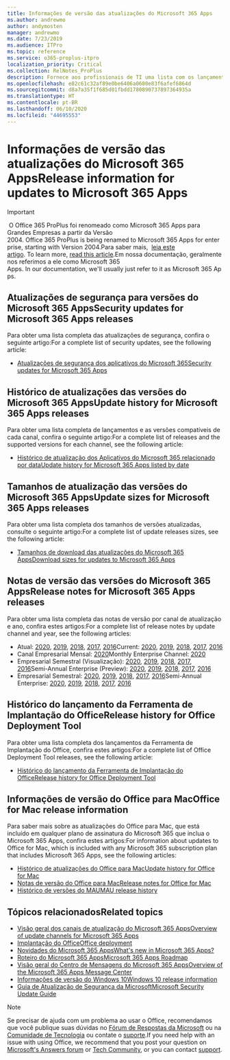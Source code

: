```yaml
---
title: Informações de versão das atualizações do Microsoft 365 Apps
ms.author: andrewmo
author: andymosten
manager: andrewmo
ms.date: 7/23/2019
ms.audience: ITPro
ms.topic: reference
ms.service: o365-proplus-itpro
localization_priority: Critical
ms.collection: RelNotes_ProPlus
description: Fornece aos profissionais de TI uma lista com os lançamentos mais recentes para o Microsoft 365 Apps para cada canal de atualização, e links para notas de versão e o histórico de atualizações
ms.openlocfilehash: e82c61c32af89e0be6406a0680e83f6afef6864d
ms.sourcegitcommit: d8a7a35f1f685d01fbdd1780890737897364935a
ms.translationtype: HT
ms.contentlocale: pt-BR
ms.lasthandoff: 06/10/2020
ms.locfileid: "44695553"
---
```

# <a name="release-information-for-updates-to-microsoft-365-apps"></a><span data-ttu-id="b7e9b-103">Informações de versão das atualizações do Microsoft 365 Apps</span><span class="sxs-lookup"><span data-stu-id="b7e9b-103">Release information for updates to Microsoft 365 Apps</span></span>


> [!IMPORTANT]
><span data-ttu-id="b7e9b-104"> O Office 365 ProPlus foi renomeado como Microsoft 365 Apps para Grandes Empresas a partir da Versão 2004.</span><span class="sxs-lookup"><span data-stu-id="b7e9b-104"> Office 365 ProPlus is being renamed to Microsoft 365 Apps for enterprise, starting with Version 2004.</span></span><span data-ttu-id="b7e9b-105">Para saber mais,  [leia este artigo](https://go.microsoft.com/fwlink/p/?linkid=2123420).</span><span class="sxs-lookup"><span data-stu-id="b7e9b-105"> To learn more, [read this article](https://go.microsoft.com/fwlink/p/?linkid=2123420).</span></span><span data-ttu-id="b7e9b-106">Em nossa documentação, geralmente nos referimos a ele como Microsoft 365 Apps.</span><span class="sxs-lookup"><span data-stu-id="b7e9b-106"> In our documentation, we'll usually just refer to it as Microsoft 365 Apps.</span></span>


## <a name="security-updates-for-microsoft-365-apps-releases"></a><span data-ttu-id="b7e9b-107">Atualizações de segurança para versões do Microsoft 365 Apps</span><span class="sxs-lookup"><span data-stu-id="b7e9b-107">Security updates for Microsoft 365 Apps releases</span></span>

<span data-ttu-id="b7e9b-108">Para obter uma lista completa das atualizações de segurança, confira o seguinte artigo:</span><span class="sxs-lookup"><span data-stu-id="b7e9b-108">For a complete list of security updates, see the following article:</span></span>
 - [<span data-ttu-id="b7e9b-109">Atualizações de segurança dos aplicativos do Microsoft 365</span><span class="sxs-lookup"><span data-stu-id="b7e9b-109">Security updates for Microsoft 365 Apps</span></span>](microsoft365-apps-security-updates.md)


## <a name="update-history-for-microsoft-365-apps-releases"></a><span data-ttu-id="b7e9b-110">Histórico de atualizações das versões do Microsoft 365 Apps</span><span class="sxs-lookup"><span data-stu-id="b7e9b-110">Update history for Microsoft 365 Apps releases</span></span>

<span data-ttu-id="b7e9b-111">Para obter uma lista completa de lançamentos e as versões compatíveis de cada canal, confira o seguinte artigo:</span><span class="sxs-lookup"><span data-stu-id="b7e9b-111">For a complete list of releases and the supported versions for each channel, see the following article:</span></span>

- [<span data-ttu-id="b7e9b-112">Histórico de atualização dos Aplicativos do Microsoft 365 relacionado por data</span><span class="sxs-lookup"><span data-stu-id="b7e9b-112">Update history for Microsoft 365 Apps listed by date</span></span>](update-history-microsoft365-apps-by-date.md)


 ## <a name="update-sizes-for-microsoft-365-apps-releases"></a><span data-ttu-id="b7e9b-113">Tamanhos de atualização das versões do Microsoft 365 Apps</span><span class="sxs-lookup"><span data-stu-id="b7e9b-113">Update sizes for Microsoft 365 Apps releases</span></span>

<span data-ttu-id="b7e9b-114">Para obter uma lista completa dos tamanhos de versões atualizadas, consulte o seguinte artigo:</span><span class="sxs-lookup"><span data-stu-id="b7e9b-114">For a complete list of update releases sizes, see the following article:</span></span>
 - [<span data-ttu-id="b7e9b-115">Tamanhos de download das atualizações do Microsoft 365 Apps</span><span class="sxs-lookup"><span data-stu-id="b7e9b-115">Download sizes for updates to Microsoft 365 Apps</span></span>](download-sizes-microsoft365-apps-updates.md)

## <a name="release-notes-for-microsoft-365-apps-releases"></a><span data-ttu-id="b7e9b-116">Notas de versão das versões do Microsoft 365 Apps</span><span class="sxs-lookup"><span data-stu-id="b7e9b-116">Release notes for Microsoft 365 Apps releases</span></span>

<span data-ttu-id="b7e9b-117">Para obter uma lista completa das notas de versão por canal de atualização e ano, confira estes artigos:</span><span class="sxs-lookup"><span data-stu-id="b7e9b-117">For a complete list of release notes by update channel and year, see the following articles:</span></span>
 - <span data-ttu-id="b7e9b-118">Atual: [2020](current-channel.md), [2019](monthly-channel-2019.md), [2018](monthly-channel-2018.md), [2017](monthly-channel-2017.md), [2016](monthly-channel-2016.md)</span><span class="sxs-lookup"><span data-stu-id="b7e9b-118">Current: [2020](current-channel.md), [2019](monthly-channel-2019.md), [2018](monthly-channel-2018.md), [2017](monthly-channel-2017.md), [2016](monthly-channel-2016.md)</span></span>
 - <span data-ttu-id="b7e9b-119">Canal Empresarial Mensal:  [2020](monthly-enterprise-channel.md)</span><span class="sxs-lookup"><span data-stu-id="b7e9b-119">Monthly Enterprise Channel:  [2020](monthly-enterprise-channel.md)</span></span>
 - <span data-ttu-id="b7e9b-120">Empresarial Semestral (Visualização): [2020](semi-annual-enterprise-channel-preview.md), [2019](semi-annual-channel-targeted-2019.md), [2018](semi-annual-channel-targeted-2018.md), [2017](semi-annual-channel-targeted-2017.md), [2016](semi-annual-channel-targeted-2016.md)</span><span class="sxs-lookup"><span data-stu-id="b7e9b-120">Semi-Annual Enterprise (Preview): [2020](semi-annual-enterprise-channel-preview.md), [2019](semi-annual-channel-targeted-2019.md), [2018](semi-annual-channel-targeted-2018.md), [2017](semi-annual-channel-targeted-2017.md), [2016](semi-annual-channel-targeted-2016.md)</span></span>
 - <span data-ttu-id="b7e9b-121">Empresarial Semestral: [2020](semi-annual-enterprise-channel.md), [2019](semi-annual-channel-2019.md), [2018](semi-annual-channel-2018.md), [2017](semi-annual-channel-2017.md), [2016](semi-annual-channel-2016.md)</span><span class="sxs-lookup"><span data-stu-id="b7e9b-121">Semi-Annual Enterprise: [2020](semi-annual-enterprise-channel.md), [2019](semi-annual-channel-2019.md), [2018](semi-annual-channel-2018.md), [2017](semi-annual-channel-2017.md), [2016](semi-annual-channel-2016.md)</span></span>

 ## <a name="release-history-for-office-deployment-tool"></a><span data-ttu-id="b7e9b-122">Histórico do lançamento da Ferramenta de Implantação do Office</span><span class="sxs-lookup"><span data-stu-id="b7e9b-122">Release history for Office Deployment Tool</span></span>
 <span data-ttu-id="b7e9b-123">Para obter uma lista completa dos lançamentos da Ferramenta de Implantação do Office, confira estes artigos:</span><span class="sxs-lookup"><span data-stu-id="b7e9b-123">For a complete list of Office Deployment Tool releases, see the following article:</span></span>
 - [<span data-ttu-id="b7e9b-124">Histórico do lançamento da Ferramenta de Implantação do Office</span><span class="sxs-lookup"><span data-stu-id="b7e9b-124">Release history for Office Deployment Tool</span></span>](ODT-release-history.md)

## <a name="office-for-mac-release-information"></a><span data-ttu-id="b7e9b-125">Informações de versão do Office para Mac</span><span class="sxs-lookup"><span data-stu-id="b7e9b-125">Office for Mac release information</span></span>

<span data-ttu-id="b7e9b-126">Para saber mais sobre as atualizações do Office para Mac, que está incluído em qualquer plano de assinatura do Microsoft 365 que inclua o Microsoft 365 Apps, confira estes artigos:</span><span class="sxs-lookup"><span data-stu-id="b7e9b-126">For information about updates to Office for Mac, which is included with any Microsoft 365 subscription plan that includes Microsoft 365 Apps, see the following articles:</span></span>
 - [<span data-ttu-id="b7e9b-127">Histórico de atualizações do Office para Mac</span><span class="sxs-lookup"><span data-stu-id="b7e9b-127">Update history for Office for Mac</span></span>](update-history-office-for-mac.md)
 - [<span data-ttu-id="b7e9b-128">Notas de versão do Office para Mac</span><span class="sxs-lookup"><span data-stu-id="b7e9b-128">Release notes for Office for Mac</span></span>](release-notes-office-for-mac.md)
 - [<span data-ttu-id="b7e9b-129">Histórico de versões do MAU</span><span class="sxs-lookup"><span data-stu-id="b7e9b-129">MAU release history</span></span>](release-history-microsoft-autoupdate.md)


## <a name="related-topics"></a><span data-ttu-id="b7e9b-130">Tópicos relacionados</span><span class="sxs-lookup"><span data-stu-id="b7e9b-130">Related topics</span></span>

- [<span data-ttu-id="b7e9b-131">Visão geral dos canais de atualização do Microsoft 365 Apps</span><span class="sxs-lookup"><span data-stu-id="b7e9b-131">Overview of update channels for Microsoft 365 Apps</span></span>](https://docs.microsoft.com/deployoffice/overview-of-update-channels-for-office-365-proplus)
- [<span data-ttu-id="b7e9b-132">Implantação do Office</span><span class="sxs-lookup"><span data-stu-id="b7e9b-132">Office deployment</span></span>](https://docs.microsoft.com/deployoffice/)
- [<span data-ttu-id="b7e9b-133">Novidades do Microsoft 365 Apps</span><span class="sxs-lookup"><span data-stu-id="b7e9b-133">What's new in Microsoft 365 Apps?</span></span>](https://support.office.com/article/95c8d81d-08ba-42c1-914f-bca4603e1426)
- [<span data-ttu-id="b7e9b-134">Roteiro do Microsoft 365 Apps</span><span class="sxs-lookup"><span data-stu-id="b7e9b-134">Microsoft 365 Apps Roadmap</span></span>](https://products.office.com/business/office-365-roadmap)
- [<span data-ttu-id="b7e9b-135">Visão geral do Centro de Mensagens do Microsoft 365 Apps</span><span class="sxs-lookup"><span data-stu-id="b7e9b-135">Overview of the Microsoft 365 Apps Message Center</span></span>](https://support.office.com/article/38fb3333-bfcc-4340-a37b-deda509c2093)
- [<span data-ttu-id="b7e9b-136">Informações de versão do Windows 10</span><span class="sxs-lookup"><span data-stu-id="b7e9b-136">Windows 10 release information</span></span>](https://www.microsoft.com/itpro/windows-10/release-information)
- [<span data-ttu-id="b7e9b-137">Guia de Atualização de Segurança da Microsoft</span><span class="sxs-lookup"><span data-stu-id="b7e9b-137">Microsoft Security Update Guide</span></span>](https://portal.msrc.microsoft.com/)

> [!NOTE]
> <span data-ttu-id="b7e9b-138">Se precisar de ajuda com um problema ao usar o Office, recomendamos que você publique suas dúvidas no [Fórum de Respostas da Microsoft](https://answers.microsoft.com/) ou na [Comunidade de Tecnologia](https://techcommunity.microsoft.com/) ou contate o [suporte](https://support.microsoft.com/contactus).</span><span class="sxs-lookup"><span data-stu-id="b7e9b-138">If you need help with an issue with using Office, we recommend that you post your question on [Microsoft's Answers forum](https://answers.microsoft.com/) or [Tech Community](https://techcommunity.microsoft.com/), or you can contact [support](https://support.microsoft.com/contactus).</span></span>

